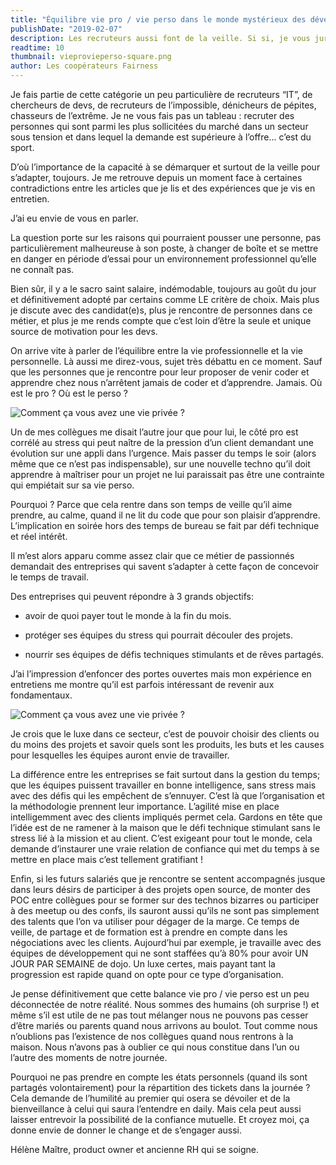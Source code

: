 ```yaml
---
title: "Équilibre vie pro / vie perso dans le monde mystérieux des développeurs"
publishDate: "2019-02-07"
description: Les recruteurs aussi font de la veille. Si si, je vous jure, de la veille de recruteurs. De la veille sur la façon d’approcher les candidats, leurs motivations, leurs envies, leurs façons d’évoluer dans leurs carrières et de choisir leurs futures entreprises.
readtime: 10
thumbnail: vieprovieperso-square.png
author: Les coopérateurs Fairness
---
```

Je fais partie de cette catégorie un peu particulière de recruteurs “IT”, de chercheurs de devs, de recruteurs de l’impossible, dénicheurs de pépites, chasseurs de l’extrême. Je ne vous fais pas un tableau : recruter des personnes qui sont parmi les plus sollicitées du marché dans un secteur sous tension et dans lequel la demande est supérieure à l’offre... c’est du sport.

D’où l’importance de la capacité à se démarquer et surtout de la veille pour s’adapter, toujours. Je me retrouve depuis un moment face à certaines contradictions entre les articles que je lis et des expériences que je vis en entretien.

J’ai eu envie de vous en parler.

La question porte sur les raisons qui pourraient pousser une personne, pas particulièrement malheureuse à son poste, à changer de boîte et se mettre en danger en période d’essai pour un environnement professionnel qu’elle ne connaît pas.

Bien sûr, il y a le sacro saint salaire, indémodable, toujours au goût du jour et définitivement adopté par certains comme LE critère de choix. Mais plus je discute avec des candidat(e)s, plus je rencontre de personnes dans ce métier, et plus je me rends compte que c’est loin d’être la seule et unique source de motivation pour les devs.

On arrive vite à parler de l’équilibre entre la vie professionnelle et la vie personnelle. Là aussi me direz-vous, sujet très débattu en ce moment. Sauf que les personnes que je rencontre pour leur proposer de venir coder et apprendre chez nous n’arrêtent jamais de coder et d’apprendre. Jamais. Où est le pro ? Où est le perso ?

![Comment ça vous avez une vie privée ?](/image_blog/comment-ca-vie-privee.png)

Un de mes collègues me disait l’autre jour que pour lui, le côté pro est corrélé au stress qui peut naître de la pression d’un client demandant une évolution sur une appli dans l’urgence. Mais passer du temps le soir (alors même que ce n’est pas indispensable), sur une nouvelle techno qu’il doit apprendre à maîtriser pour un projet ne lui paraissait pas être une contrainte qui empiétait sur sa vie perso.

Pourquoi ? Parce que cela rentre dans son temps de veille qu’il aime prendre, au calme, quand il ne lit du code que pour son plaisir d’apprendre. L’implication en soirée hors des temps de bureau se fait par défi technique et réel intérêt.

Il m’est alors apparu comme assez clair que ce métier de passionnés demandait des entreprises qui savent s’adapter à cette façon de concevoir le temps de travail.

Des entreprises qui peuvent répondre à 3 grands objectifs:

* avoir de quoi payer tout le monde à la fin du mois.

* protéger ses équipes du stress qui pourrait découler des projets.

* nourrir ses équipes de défis techniques stimulants et de rêves partagés.

J’ai l’impression d’enfoncer des portes ouvertes mais mon expérience en entretiens me montre qu’il est parfois intéressant de revenir aux fondamentaux.

![Comment ça vous avez une vie privée ?](/image_blog/vieprovieperso.png)

Je crois que le luxe dans ce secteur, c’est de pouvoir choisir des clients ou du moins des projets et savoir quels sont les produits, les buts et les causes pour lesquelles les équipes auront envie de travailler.

La différence entre les entreprises se fait surtout dans la gestion du temps; que les équipes puissent travailler en bonne intelligence, sans stress mais avec des défis qui les empêchent de s’ennuyer. C’est là que l’organisation et la méthodologie prennent leur importance. L’agilité mise en place intelligemment avec des clients impliqués permet cela. Gardons en tête que l’idée est de ne ramener à la maison que le défi technique stimulant sans le stress lié à la mission et au client. C’est exigeant pour tout le monde, cela demande d’instaurer une vraie relation de confiance qui met du temps à se mettre en place mais c’est tellement gratifiant !

Enfin, si les futurs salariés que je rencontre se sentent accompagnés jusque dans leurs désirs de participer à des projets open source, de monter des POC entre collègues pour se former sur des technos bizarres ou participer à des meetup ou des confs, ils sauront aussi qu’ils ne sont pas simplement des talents que l’on va utiliser pour dégager de la marge. Ce temps de veille, de partage et de formation est à prendre en compte dans les négociations avec les clients. Aujourd’hui par exemple, je travaille avec des équipes de développement qui ne sont staffées qu’à 80% pour avoir UN JOUR PAR SEMAINE de dojo. Un luxe certes, mais payant tant la progression est rapide quand on opte pour ce type d’organisation.

Je pense définitivement que cette balance vie pro / vie perso est un peu déconnectée de notre réalité. Nous sommes des humains (oh surprise !) et même s’il est utile de ne pas tout mélanger nous ne pouvons pas cesser d’être mariés ou parents quand nous arrivons au boulot. Tout comme nous n’oublions pas l’existence de nos collègues quand nous rentrons à la maison. Nous n’avons pas à oublier ce qui nous constitue dans l’un ou l’autre des moments de notre journée.

Pourquoi ne pas prendre en compte les états personnels (quand ils sont partagés volontairement) pour la répartition des tickets dans la journée ? Cela demande de l’humilité au premier qui osera se dévoiler et de la bienveillance à celui qui saura l’entendre en daily. Mais cela peut aussi laisser entrevoir la possibilité de la confiance mutuelle. Et croyez moi, ça donne envie de donner le change et de s’engager aussi.

Hélène Maître, product owner et ancienne RH qui se soigne.

